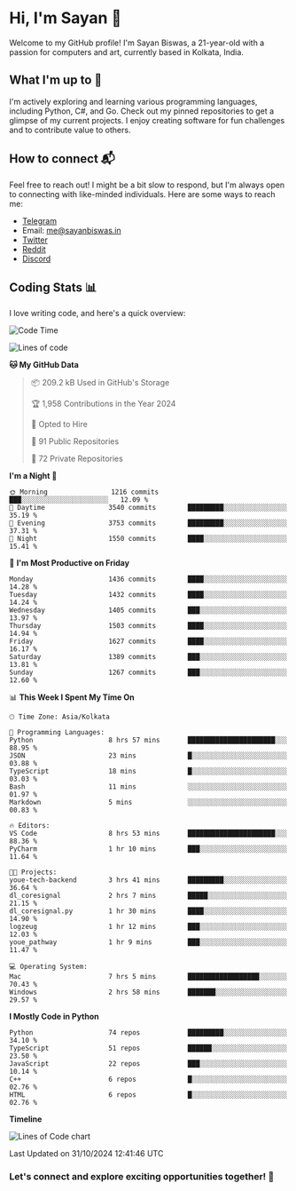 # Hi, I'm Sayan 👋

Welcome to my GitHub profile! I'm Sayan Biswas, a 21-year-old with a passion for computers and art, currently based in Kolkata, India.

## What I'm up to 🚀

I'm actively exploring and learning various programming languages, including Python, C#, and Go. Check out my pinned repositories to get a glimpse of my current projects. I enjoy creating software for fun challenges and to contribute value to others.

## How to connect 📬

Feel free to reach out! I might be a bit slow to respond, but I'm always open to connecting with like-minded individuals. Here are some ways to reach me:

- [Telegram](https://t.me/dank_as_fuck)
- Email: [me@sayanbiswas.in](mailto:me@sayanbiswas.in)
- [Twitter](https://twitter.com/TheDankDel)
- [Reddit](https://www.reddit.com/user/dank_as_fuck_/)
- [Discord](https://discordapp.com/users/506536929152466945)

## Coding Stats 📊

I love writing code, and here's a quick overview:

<!--START_SECTION:waka-->
![Code Time](http://img.shields.io/badge/Code%20Time-1%2C904%20hrs%2032%20mins-blue)

![Lines of code](https://img.shields.io/badge/From%20Hello%20World%20I%27ve%20Written-6.2%20million%20lines%20of%20code-blue)

**🐱 My GitHub Data** 

> 📦 209.2 kB Used in GitHub's Storage 
 > 
> 🏆 1,958 Contributions in the Year 2024
 > 
> 💼 Opted to Hire
 > 
> 📜 91 Public Repositories 
 > 
> 🔑 72 Private Repositories 
 > 
**I'm a Night 🦉** 

```text
🌞 Morning                1216 commits        ███░░░░░░░░░░░░░░░░░░░░░░   12.09 % 
🌆 Daytime                3540 commits        █████████░░░░░░░░░░░░░░░░   35.19 % 
🌃 Evening                3753 commits        █████████░░░░░░░░░░░░░░░░   37.31 % 
🌙 Night                  1550 commits        ████░░░░░░░░░░░░░░░░░░░░░   15.41 % 
```
📅 **I'm Most Productive on Friday** 

```text
Monday                   1436 commits        ████░░░░░░░░░░░░░░░░░░░░░   14.28 % 
Tuesday                  1432 commits        ████░░░░░░░░░░░░░░░░░░░░░   14.24 % 
Wednesday                1405 commits        ███░░░░░░░░░░░░░░░░░░░░░░   13.97 % 
Thursday                 1503 commits        ████░░░░░░░░░░░░░░░░░░░░░   14.94 % 
Friday                   1627 commits        ████░░░░░░░░░░░░░░░░░░░░░   16.17 % 
Saturday                 1389 commits        ███░░░░░░░░░░░░░░░░░░░░░░   13.81 % 
Sunday                   1267 commits        ███░░░░░░░░░░░░░░░░░░░░░░   12.60 % 
```


📊 **This Week I Spent My Time On** 

```text
🕑︎ Time Zone: Asia/Kolkata

💬 Programming Languages: 
Python                   8 hrs 57 mins       ██████████████████████░░░   88.95 % 
JSON                     23 mins             █░░░░░░░░░░░░░░░░░░░░░░░░   03.88 % 
TypeScript               18 mins             █░░░░░░░░░░░░░░░░░░░░░░░░   03.03 % 
Bash                     11 mins             ░░░░░░░░░░░░░░░░░░░░░░░░░   01.97 % 
Markdown                 5 mins              ░░░░░░░░░░░░░░░░░░░░░░░░░   00.83 % 

🔥 Editors: 
VS Code                  8 hrs 53 mins       ██████████████████████░░░   88.36 % 
PyCharm                  1 hr 10 mins        ███░░░░░░░░░░░░░░░░░░░░░░   11.64 % 

🐱‍💻 Projects: 
youe-tech-backend        3 hrs 41 mins       █████████░░░░░░░░░░░░░░░░   36.64 % 
dl_coresignal            2 hrs 7 mins        █████░░░░░░░░░░░░░░░░░░░░   21.15 % 
dl_coresignal.py         1 hr 30 mins        ████░░░░░░░░░░░░░░░░░░░░░   14.90 % 
logzeug                  1 hr 12 mins        ███░░░░░░░░░░░░░░░░░░░░░░   12.03 % 
youe_pathway             1 hr 9 mins         ███░░░░░░░░░░░░░░░░░░░░░░   11.47 % 

💻 Operating System: 
Mac                      7 hrs 5 mins        ██████████████████░░░░░░░   70.43 % 
Windows                  2 hrs 58 mins       ███████░░░░░░░░░░░░░░░░░░   29.57 % 
```

**I Mostly Code in Python** 

```text
Python                   74 repos            █████████░░░░░░░░░░░░░░░░   34.10 % 
TypeScript               51 repos            ██████░░░░░░░░░░░░░░░░░░░   23.50 % 
JavaScript               22 repos            ███░░░░░░░░░░░░░░░░░░░░░░   10.14 % 
C++                      6 repos             █░░░░░░░░░░░░░░░░░░░░░░░░   02.76 % 
HTML                     6 repos             █░░░░░░░░░░░░░░░░░░░░░░░░   02.76 % 
```



**Timeline**

![Lines of Code chart](https://raw.githubusercontent.com/Dank-del/Dank-del/main/assets/bar_graph.png)


 Last Updated on 31/10/2024 12:41:46 UTC
<!--END_SECTION:waka-->

### Let's connect and explore exciting opportunities together! 🚀

